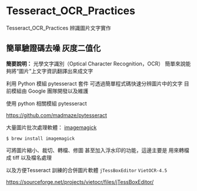 # Tesseract_OCR_Practices
 Tesseract_OCR_Practices 辨識圖片文字實作
## 簡單驗證碼去噪 灰度二值化

**簡要說明：**
光學文字識別（Optical Character Recognition，OCR）
簡單來說能夠將“圖片”上文字資訊翻譯出來成文字

利用 Python 模組 pytesseract 套件
可透過簡單程式碼快速分辨圖片中的文字
目前模組由 Google 團隊開發以及維護


使用 python 相關模組 pytesseract

https://github.com/madmaze/pytesseract

大量圖片批次處理軟體：
[imagemagick](http://www.imagemagick.org/)

`$ brew install imagemagick`

可將圖片縮小、裁切、轉檔、修圖
甚至加入浮水印的功能，這邊主要是
用來轉檔成 tiff 以及檔名處理


以及方便Tesseract 訓練的合併圖片軟體
`jTessBoxEditor`  `VietOCR-4.5`

https://sourceforge.net/projects/vietocr/files/jTessBoxEditor/



